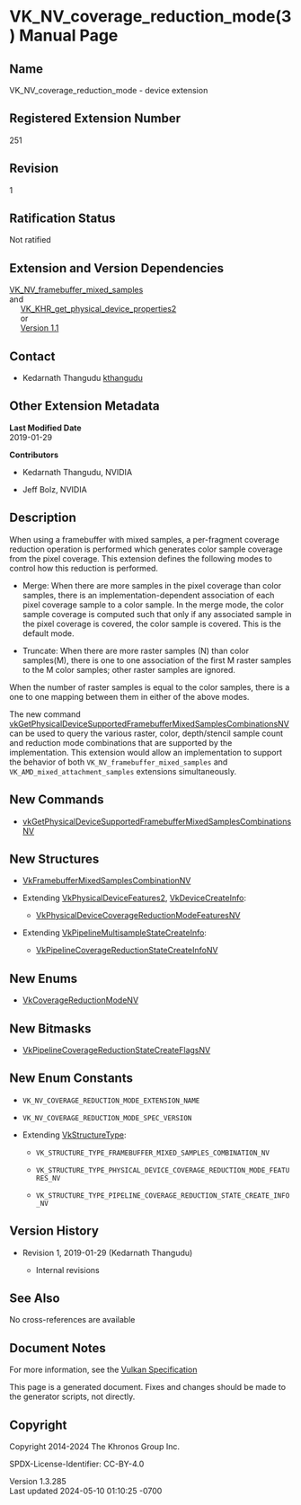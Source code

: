 # VK_NV_coverage_reduction_mode(3) Manual Page

## Name

VK_NV_coverage_reduction_mode - device extension



## <a href="#_registered_extension_number" class="anchor"></a>Registered Extension Number

251

## <a href="#_revision" class="anchor"></a>Revision

1

## <a href="#_ratification_status" class="anchor"></a>Ratification Status

Not ratified

## <a href="#_extension_and_version_dependencies" class="anchor"></a>Extension and Version Dependencies

[VK_NV_framebuffer_mixed_samples](https://registry.khronos.org/vulkan/specs/1.3-extensions/man/html/VK_NV_framebuffer_mixed_samples.html)  
and  
    
[VK_KHR_get_physical_device_properties2](https://registry.khronos.org/vulkan/specs/1.3-extensions/man/html/VK_KHR_get_physical_device_properties2.html)  
     or  
     [Version 1.1](#versions-1.1)  

## <a href="#_contact" class="anchor"></a>Contact

- Kedarnath Thangudu <a
  href="https://github.com/KhronosGroup/Vulkan-Docs/issues/new?body=%5BVK_NV_coverage_reduction_mode%5D%20@kthangudu%0A*Here%20describe%20the%20issue%20or%20question%20you%20have%20about%20the%20VK_NV_coverage_reduction_mode%20extension*"
  target="_blank" rel="nofollow noopener"><em></em>kthangudu</a>

## <a href="#_other_extension_metadata" class="anchor"></a>Other Extension Metadata

**Last Modified Date**  
2019-01-29

**Contributors**  
- Kedarnath Thangudu, NVIDIA

- Jeff Bolz, NVIDIA

## <a href="#_description" class="anchor"></a>Description

When using a framebuffer with mixed samples, a per-fragment coverage
reduction operation is performed which generates color sample coverage
from the pixel coverage. This extension defines the following modes to
control how this reduction is performed.

- Merge: When there are more samples in the pixel coverage than color
  samples, there is an implementation-dependent association of each
  pixel coverage sample to a color sample. In the merge mode, the color
  sample coverage is computed such that only if any associated sample in
  the pixel coverage is covered, the color sample is covered. This is
  the default mode.

- Truncate: When there are more raster samples (N) than color
  samples(M), there is one to one association of the first M raster
  samples to the M color samples; other raster samples are ignored.

When the number of raster samples is equal to the color samples, there
is a one to one mapping between them in either of the above modes.

The new command
[vkGetPhysicalDeviceSupportedFramebufferMixedSamplesCombinationsNV](https://registry.khronos.org/vulkan/specs/1.3-extensions/man/html/vkGetPhysicalDeviceSupportedFramebufferMixedSamplesCombinationsNV.html)
can be used to query the various raster, color, depth/stencil sample
count and reduction mode combinations that are supported by the
implementation. This extension would allow an implementation to support
the behavior of both `VK_NV_framebuffer_mixed_samples` and
`VK_AMD_mixed_attachment_samples` extensions simultaneously.

## <a href="#_new_commands" class="anchor"></a>New Commands

- [vkGetPhysicalDeviceSupportedFramebufferMixedSamplesCombinationsNV](https://registry.khronos.org/vulkan/specs/1.3-extensions/man/html/vkGetPhysicalDeviceSupportedFramebufferMixedSamplesCombinationsNV.html)

## <a href="#_new_structures" class="anchor"></a>New Structures

- [VkFramebufferMixedSamplesCombinationNV](https://registry.khronos.org/vulkan/specs/1.3-extensions/man/html/VkFramebufferMixedSamplesCombinationNV.html)

- Extending [VkPhysicalDeviceFeatures2](https://registry.khronos.org/vulkan/specs/1.3-extensions/man/html/VkPhysicalDeviceFeatures2.html),
  [VkDeviceCreateInfo](https://registry.khronos.org/vulkan/specs/1.3-extensions/man/html/VkDeviceCreateInfo.html):

  - [VkPhysicalDeviceCoverageReductionModeFeaturesNV](https://registry.khronos.org/vulkan/specs/1.3-extensions/man/html/VkPhysicalDeviceCoverageReductionModeFeaturesNV.html)

- Extending
  [VkPipelineMultisampleStateCreateInfo](https://registry.khronos.org/vulkan/specs/1.3-extensions/man/html/VkPipelineMultisampleStateCreateInfo.html):

  - [VkPipelineCoverageReductionStateCreateInfoNV](https://registry.khronos.org/vulkan/specs/1.3-extensions/man/html/VkPipelineCoverageReductionStateCreateInfoNV.html)

## <a href="#_new_enums" class="anchor"></a>New Enums

- [VkCoverageReductionModeNV](https://registry.khronos.org/vulkan/specs/1.3-extensions/man/html/VkCoverageReductionModeNV.html)

## <a href="#_new_bitmasks" class="anchor"></a>New Bitmasks

- [VkPipelineCoverageReductionStateCreateFlagsNV](https://registry.khronos.org/vulkan/specs/1.3-extensions/man/html/VkPipelineCoverageReductionStateCreateFlagsNV.html)

## <a href="#_new_enum_constants" class="anchor"></a>New Enum Constants

- `VK_NV_COVERAGE_REDUCTION_MODE_EXTENSION_NAME`

- `VK_NV_COVERAGE_REDUCTION_MODE_SPEC_VERSION`

- Extending [VkStructureType](https://registry.khronos.org/vulkan/specs/1.3-extensions/man/html/VkStructureType.html):

  - `VK_STRUCTURE_TYPE_FRAMEBUFFER_MIXED_SAMPLES_COMBINATION_NV`

  - `VK_STRUCTURE_TYPE_PHYSICAL_DEVICE_COVERAGE_REDUCTION_MODE_FEATURES_NV`

  - `VK_STRUCTURE_TYPE_PIPELINE_COVERAGE_REDUCTION_STATE_CREATE_INFO_NV`

## <a href="#_version_history" class="anchor"></a>Version History

- Revision 1, 2019-01-29 (Kedarnath Thangudu)

  - Internal revisions

## <a href="#_see_also" class="anchor"></a>See Also

No cross-references are available

## <a href="#_document_notes" class="anchor"></a>Document Notes

For more information, see the <a
href="https://registry.khronos.org/vulkan/specs/1.3-extensions/html/vkspec.html#VK_NV_coverage_reduction_mode"
target="_blank" rel="noopener">Vulkan Specification</a>

This page is a generated document. Fixes and changes should be made to
the generator scripts, not directly.

## <a href="#_copyright" class="anchor"></a>Copyright

Copyright 2014-2024 The Khronos Group Inc.

SPDX-License-Identifier: CC-BY-4.0

Version 1.3.285  
Last updated 2024-05-10 01:10:25 -0700
